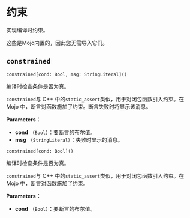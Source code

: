 # 约束

实现编译时约束。

这些是Mojo内置的，因此您无需导入它们。

## `constrained`[](#constrained)

`constrained[cond: Bool, msg: StringLiteral]()`

编译时检查条件是否为真。

`constrained`与 C++ 中的`static_assert`类似，用于对闭包函数引入约束。在 Mojo 中，断言对函数施加了约束。断言失败时将显示该消息。

**Parameters：**

* **cond** （`Bool`）：要断言的布尔值。
* **msg** （`StringLiteral`）：失败时显示的消息。

`constrained[cond: Bool]()`

编译时检查条件是否为真。

`constrained`与 C++ 中的`static_assert`类似，用于对闭包函数引入约束。在 Mojo 中，断言对函数施加了约束。

**Parameters：**

* **cond** （`Bool`）：要断言的布尔值。
